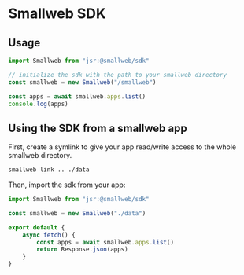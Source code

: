 # Smallweb SDK

## Usage

```ts
import Smallweb from "jsr:@smallweb/sdk"

// initialize the sdk with the path to your smallweb directory
const smallweb = new Smallweb("/smallweb")

const apps = await smallweb.apps.list()
console.log(apps)
```

## Using the SDK from a smallweb app

First, create a symlink to give your app read/write access to the whole smallweb directory.

```sh
smallweb link .. ./data
```

Then, import the sdk from your app:

```ts
import Smallweb from "jsr:@smallweb/sdk"

const smallweb = new Smallweb("./data")

export default {
    async fetch() {
        const apps = await smallweb.apps.list()
        return Response.json(apps)
    }
}
```
